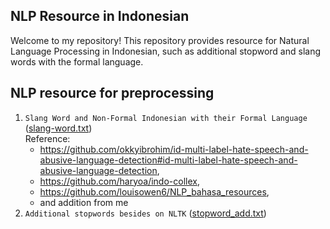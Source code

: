 ## NLP Resource in Indonesian
Welcome to my repository! This repository provides resource for Natural Language Processing in Indonesian, such as additional stopword and slang words with the formal language.

## NLP resource for preprocessing

1. `Slang Word and Non-Formal Indonesian with their Formal Language` (<a href="https://github.com/nandanovenia/resource-nlp-indonesia/blob/main/slang-word.txt">slang-word.txt</a>)
      <br>
    Reference:
    - https://github.com/okkyibrohim/id-multi-label-hate-speech-and-abusive-language-detection#id-multi-label-hate-speech-and-abusive-language-detection,
    - https://github.com/haryoa/indo-collex,
    - https://github.com/louisowen6/NLP_bahasa_resources,
    - and addition from me
3. `Additional stopwords besides on NLTK` (<a href="https://github.com/nandanovenia/resource-nlp-indonesia/blob/main/stopword_add.txt">stopword_add.txt</a>)
